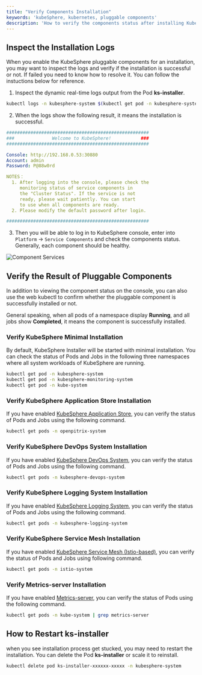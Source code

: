 ```yaml
---
title: "Verify Components Installation"
keywords: 'kubeSphere, kubernetes, pluggable components'
description: 'How to verify the components status after installing KubeSphere'
---
```


## Inspect the Installation Logs

When you enable the KubeSphere pluggable components for an installation, you may want to inspect the logs and verify if the installation is successful or not. If failed you need to know how to resolve it. You can follow the instuctions below for reference.

1. Inspect the dynamic real-time logs output from the Pod **ks-installer**.

```bash
kubectl logs -n kubesphere-system $(kubectl get pod -n kubesphere-system -l app=ks-install -o jsonpath='{.items[0].metadata.name}') -f
```

2. When the logs show the following result, it means the installation is successful.

```yaml
#####################################################
###              Welcome to KubeSphere!           ###
#####################################################

Console: http://192.168.0.53:30880
Account: admin
Password: P@88w0rd

NOTES：
  1. After logging into the console, please check the
     monitoring status of service components in
     the "Cluster Status". If the service is not
     ready, please wait patiently. You can start
     to use when all components are ready.
  2. Please modify the default password after login.

#####################################################
```

3. Then you will be able to log in to KubeSphere console, enter into `Platform` → `Service Components` and check the components status. Generally, each component should be healthy.

![Component Services](https://pek3b.qingstor.com/kubesphere-docs/png/20200103174444.png)

## Verify the Result of Pluggable Components

In addition to viewing the component status on the console, you can also use the web kubectl to confirm whether the pluggable component is successfully installed or not.

General speaking, when all pods of a namespace display **Running**, and all jobs show **Completed**, it means the component is successfully installed.

### Verify KubeSphere Minimal Installation

By default, KubeSphere Installer will be started with minimal installation. You can check the status of Pods and Jobs in the following three namespaces where all system workloads of KubeSphere are running.

```bash
kubectl get pod -n kubesphere-system
kubectl get pod -n kubesphere-monitoring-system
kubectl get pod -n kube-system
```

### Verify KubeSphere Application Store Installation

If you have enabled [KubeSphere Application Store](../install-openpitrix), you can verify the status of Pods and Jobs using the following command.

```bash
kubectl get pods -n openpitrix-system
```

### Verify KubeSphere DevOps System Installation

If you have enabled [KubeSphere DevOps System](../install-devops), you can verify the status of Pods and Jobs using the following command.

```bash
kubectl get pods -n kubesphere-devops-system
```

### Verify KubeSphere Logging System Installation

If you have enabled [KubeSphere Logging System](../install-logging), you can verify the status of Pods and Jobs using the following command.

```bash
kubectl get pods -n kubesphere-logging-system
```

### Verify KubeSphere Service Mesh Installation

If you have enabled [KubeSphere Service Mesh (Istio-based)](../install-servicemesh), you can verify the status of Pods and Jobs using following command.

```bash
kubectl get pods -n istio-system
```

### Verify Metrics-server Installation

If you have enabled [Metrics-server](../install-metrics-server), you can verify the status of Pods  using the following command.

```bash
kubectl get pods -n kube-system | grep metrics-server
```

## How to Restart ks-installer

when you see installation process get stucked, you may need to restart the installation. You can delete the Pod **ks-installer** or scale it to reinstall.

```bash
kubectl delete pod ks-installer-xxxxxx-xxxxx -n kubesphere-system
```

